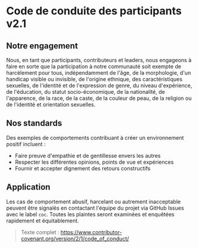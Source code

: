 
# Code de conduite des participants v2.1

## Notre engagement
Nous, en tant que participants, contributeurs et leaders, nous engageons à faire en sorte que la participation à notre communauté soit exempte de harcèlement pour tous, indépendamment de l'âge, de la morphologie, d'un handicap visible ou invisible, de l'origine ethnique, des caractéristiques sexuelles, de l'identité et de l'expression de genre, du niveau d'expérience, de l'éducation, du statut socio-économique, de la nationalité, de l'apparence, de la race, de la caste, de la couleur de peau, de la religion ou de l'identité et orientation sexuelles.

## Nos standards
Des exemples de comportements contribuant à créer un environnement positif incluent :
- Faire preuve d'empathie et de gentillesse envers les autres
- Respecter les différentes opinions, points de vue et expériences
- Fournir et accepter dignement des retours constructifs

## Application
Les cas de comportement abusif, harcelant ou autrement inacceptable peuvent être signalés en contactant l'équipe du projet via GitHub Issues avec le label `coc`. Toutes les plaintes seront examinées et enquêtées rapidement et équitablement.

> Texte complet : https://www.contributor-covenant.org/version/2/1/code_of_conduct/ 
